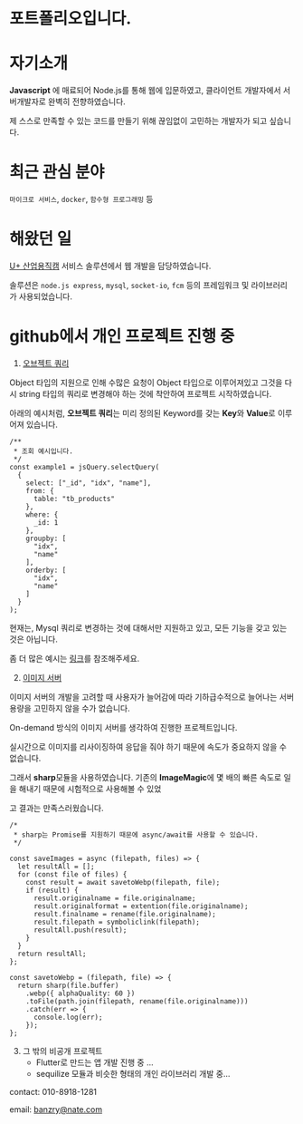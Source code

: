# 포트폴리오입니다. 

# 자기소개

**Javascript** 에 매료되어 Node.js를 통해 웹에 입문하였고, 클라이언트 개발자에서 서버개발자로 완벽히 전향하였습니다.

제 스스로 만족할 수 있는 코드를 만들기 위해 끊임없이 고민하는 개발자가 되고 싶습니다.



# 최근 관심 분야

`마이크로 서비스`, `docker`, `함수형 프로그래밍` 등



# 해왔던 일

[U+ 산업용직캠](http://www.uplus.co.kr/biz/m2m/mmtom/InitBzMtmmLc.hpi) 서비스 솔루션에서 웹 개발을 담당하였습니다. 

솔루션은 `node.js express`, `mysql`, `socket-io`, `fcm` 등의 프레임워크 및 라이브러리가 사용되었습니다.



# github에서 개인 프로젝트 진행 중

1. [오브젝트 쿼리](https://github.com/soulst9/jsQuery)

Object 타입의 지원으로 인해 수많은 요청이 Object 타입으로 이루어져있고 그것을 다시 string 타입의 쿼리로 변경해야 하는 것에 착안하여 프로젝트 시작하였습니다.

아래의 예시처럼, **오브젝트 쿼리**는 미리 정의된 Keyword를 갖는 **Key**와 **Value**로 이루어져 있습니다.

```
/**
 * 조회 예시입니다.
 */
const example1 = jsQuery.selectQuery(
  {
    select: ["_id", "idx", "name"],
    from: { 
      table: "tb_products"
    },
    where: {
      _id: 1
    },
    groupby: [
      "idx",
      "name"
    ],
    orderby: [
      "idx",
      "name"
    ]
  }
);
```

현재는, Mysql 쿼리로 변경하는 것에 대해서만 지원하고 있고, 모든 기능을 갖고 있는 것은 아닙니다.

좀 더 많은 예시는 [링크](https://github.com/soulst9/jsQuery)를 참조해주세요.

2. [이미지 서버](https://github.com/soulst9/image_server)

이미지 서버의 개발을 고려할 때 사용자가 늘어감에 따라 기하급수적으로 늘어나는 서버용량을 고민하지 않을 수가 없습니다.

On-demand 방식의 이미지 서버를 생각하여 진행한 프로젝트입니다.

실시간으로 이미지를 리사이징하여 응답을 줘야 하기 때문에 속도가 중요하지 않을 수 없습니다.

그래서 **sharp**모듈을 사용하였습니다. 기존의 **ImageMagic**에 몇 배의 빠른 속도로 일을 해내기 때문에 시험적으로 사용해볼 수 있었

고 결과는 만족스러웠습니다.

```
/*
 * sharp는 Promise를 지원하기 때문에 async/await를 사용할 수 있습니다.
 */

const saveImages = async (filepath, files) => {
  let resultAll = [];
  for (const file of files) {
    const result = await savetoWebp(filepath, file);
    if (result) {
      result.originalname = file.originalname;
      result.originalformat = extention(file.originalname);
      result.finalname = rename(file.originalname);
      result.filepath = symboliclink(filepath);
      resultAll.push(result);
    }
  }
  return resultAll;
};

const savetoWebp = (filepath, file) => {
  return sharp(file.buffer)
    .webp({ alphaQuality: 60 })
    .toFile(path.join(filepath, rename(file.originalname)))
    .catch(err => {
      console.log(err);
    });
};
```



3. 그 밖의 비공개 프로젝트
   * Flutter로 만드는 앱 개발 진행 중 ...
   * sequilize 모듈과 비슷한 형태의 개인 라이브러리 개발 중...







contact: 010-8918-1281

email: banzry@nate.com



